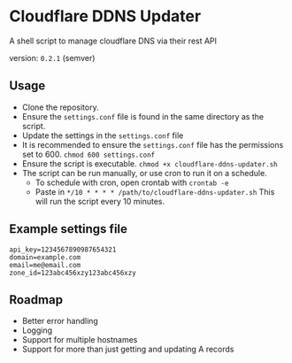 # Cloudflare DDNS Updater

A shell script to manage cloudflare DNS via their rest API

version: `0.2.1` (semver)

## Usage

* Clone the repository.
* Ensure the `settings.conf` file is found in the same directory as the script.
* Update the settings in the `settings.conf` file
* It is recommended to ensure the `settings.conf` file has the permissions set to 600. `chmod 600 settings.conf`
* Ensure the script is executable. `chmod +x cloudflare-ddns-updater.sh`
* The script can be run manually, or use cron to run it on a schedule.
  - To schedule with cron, open crontab with `crontab -e`
  - Paste in `*/10 * * * * /path/to/cloudflare-ddns-updater.sh` This will run the script every 10 minutes.

## Example settings file

```config
api_key=1234567890987654321
domain=example.com
email=me@email.com
zone_id=123abc456xzy123abc456xzy
```

## Roadmap

* Better error handling
* Logging
* Support for multiple hostnames
* Support for more than just getting and updating A records

